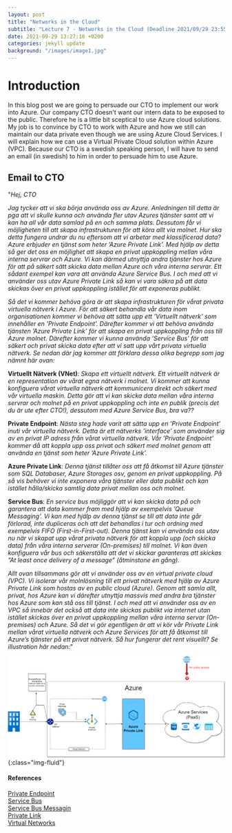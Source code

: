 ```yaml
---
layout: post
title: "Networks in the Cloud"
subtitle: "Lecture 7 - Networks in the Cloud (Deadline 2021/09/29 23:55)"
date: 2021-09-29 13:27:18 +0200
categories: jekyll update
background: "/images/image1.jpg"
---
```


# Introduction

In this blog post we are going to persuade our CTO to implement our work into Azure. Our company CTO doesn't want our intern data to be exposed to the public. Therefore he is a little bit sceptical to use Azure cloud solutions. My job is to convince by CTO to work with Azure and how we still can maintain our data private even though we are using Azure Cloud Services. I will explain how we can use a Virtual Private Cloud solution within Azure (VPC). Because our CTO is a swedish speaking person, I will have to send an email (in swedish) to him in order to persuade him to use Azure.

## Email to CTO

"_Hej, CTO_

_Jag tycker att vi ska börja använda oss av Azure. Anledningen till detta är pga att vi skulle kunna och använda fler utav Azures tjänster samt att vi kan ha all vår data samlad på en och samma plats. Dessutom får vi möjligheten till att skapa infrastrukturen för att köra allt via molnet. Hur ska detta fungera undrar du nu eftersom att vi arbetar med klassificerad data? Azure erbjuder en tjänst som heter ’Azure Private Link’. Med hjälp av detta så ger det oss en möjlighet att skapa en privat uppkoppling mellan våra interna servrar och Azure. Vi kan därmed utnyttja andra tjänster hos Azure för att på säkert sätt skicka data mellan Azure och våra interna servrar. Ett sådant exempel kan vara att använda Azure Service Bus. I och med att vi använder oss utav Azure Private Link så kan vi vara säkra på att data skickas över en privat uppkoppling istället för att exponeras publikt._

_Så det vi kommer behöva göra är att skapa infrastrukturen för vårat privata virtuella nätverk i Azure. För att säkert behandla vår data inom organisationen kommer vi behöva att sätta upp ett ’Virtuellt nätverk’ som innehåller en ’Private Endpoint’. Därefter kommer vi att behöva använda tjänsten ’Azure Private Link’ för att skapa en privat uppkoppling från oss till Azure molnet. Därefter kommer vi kunna använda ’Service Bus’ för att säkert och privat skicka data efter att vi satt upp vårt privata virtuella nätverk. Se nedan där jag kommer att förklara dessa olika begrepp som jag nämnt här ovan:_

**Virtuellt Nätverk (VNet)**: _Skapa ett virtuellt nätverk. Ett virtuellt nätverk är en representation av vårat egna nätverk i molnet. Vi kommer att kunna konfiguera vårat virtuella nätverk att kommunicera direkt och säkert med vår virtuella maskin. Detta gör att vi kan skicka data mellan våra interna servrar och molnet på en privat uppkoppling och inte en publik (precis det du är ute efter CTO!), dessutom med Azure Service Bus, bra va??_

**Private Endpoint**: _Nästa steg hade varit att sätta upp en ’Private Endpoint’ inuti vår virtuella nätverk. Detta är ett nätverks ’interface’ som använder sig av en privat IP adress från vårat virtuella nätverk. Vår ’Private Endpoint’ kommer då att koppla upp oss privat och säkert med molnet genom att använda en tjänst som heter ’Azure Private Link’._

**Azure Private Link**: _Denna tjänst tillåter oss att få åtkomst till Azure tjänster som SQL Databaser, Azure Storages osv, genom en privat uppkoppling. På så vis behöver vi inte exponera våra tjänster eller data publikt och kan istället hålla/skicka samtlig data privat mellan oss och molnet._

**Service Bus**: _En service bus möjliggör att vi kan skicka data på och garantera att data kommer fram med hjälp av exempelvis ’Queue Messaging’. Vi kan med hjälp av denna tjänst se till att data inte går förlorad, inte dupliceras och att det behandlas i tur och ordning med exempelvis FIFO (First-in-First-out). Denna tjänst kan vi använda oss utav nu när vi skapat upp vårat privata nätverk för att koppla upp (och skicka data) från våra interna serverar (On-premises) till molnet. Vi kan även konfiguera vår bus och säkerställa att det vi skickar garanteras att skickas ”At least once delivery of a message” (åtminstone en gång)._

_Allt ovan tillsammans gör att vi använder oss av en virtual private cloud (VPC). Vi isolerar vår molnlösning till ett privat nätverk med hjälp av Azure Private Link som hostas av en public cloud (Azure). Genom att samla allt, privat, hos Azure kan vi därefter utnyttja massvis med andra bra tjänster hos Azure som kan stå oss till tjänst. I och med att vi använder oss av en VPC så innebär det också att data inte skickas publikt via internet utan istället skickas över en privat uppkoppling mellan våra interna servar (On-premises) och Azure. Så det vi gör egentligen är att vi kör vår Private Link mellan vårat virtuella nätverk och Azure Services för att få åtkomst till Azure’s tjänster på ett privat nätverk. Så hur fungerar det rent visuellt? Se illustration här nedan:_"

![Virtual Private Network](/images/virtual-private-network.png){:class="img-fluid"}

#### References

[Private Endpoint](https://docs.microsoft.com/en-us/azure/private-link/private-endpoint-overview)\
[Service Bus](https://docs.microsoft.com/en-us/azure/event-grid/compare-messaging-services?toc=https%3A%2F%2Fdocs.microsoft.com%2Fen-us%2Fazure%2Fservice-bus-messaging%2Ftoc.json&bc=https%3A%2F%2Fdocs.microsoft.com%2Fen-us%2Fazure%2Fbread%2Ftoc.json)\
[Service Bus Messagin](https://docs.microsoft.com/en-us/azure/service-bus-messaging/service-bus-messaging-overview)\
[Private Link](https://docs.microsoft.com/en-us/azure/private-link/private-link-overview)\
[Virtual Networks](https://docs.microsoft.com/en-us/azure/virtual-network/virtual-networks-faq)
